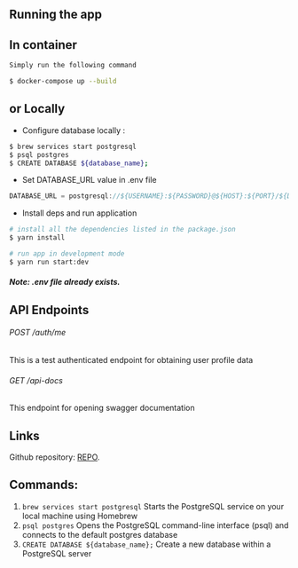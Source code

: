 ## Running the app  
In container
-----

```bash
Simply run the following command

$ docker-compose up --build 

```

or Locally 
-----
- Configure database locally :
```bash
$ brew services start postgresql 
$ psql postgres 
$ CREATE DATABASE ${database_name};
```
- Set DATABASE_URL value in .env file
```javascript
DATABASE_URL = postgresql://${USERNAME}:${PASSWORD}@${HOST}:${PORT}/${DATABASE_NAME}?schema=public
```
- Install deps and run application
```bash
# install all the dependencies listed in the package.json 
$ yarn install 

# run app in development mode
$ yarn run start:dev
```

##### Note: .env file already exists.

## API Endpoints

###### POST /auth/me

This is a test authenticated endpoint for obtaining user profile data

###### GET /api-docs

This endpoint for opening swagger documentation

## Links
Github repository: [REPO](https://github.com/antonenkodv/authorization-and-authentication).

## Commands:
1. `brew services start postgresql`  Starts the PostgreSQL service on your local machine using Homebrew
2. `psql postgres`  Opens the PostgreSQL command-line interface (psql) and connects to the default postgres database
3. `CREATE DATABASE ${database_name};` Create a new database within a PostgreSQL server